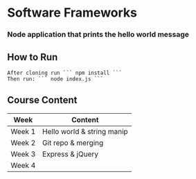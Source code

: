 # Software Frameworks
### Node application that prints the hello world message

## How to Run
	After cloning run ``` npm install ```
    Then run: ``` node index.js ```

## Course Content

|  Week          |Content                        |
|----------------|-------------------------------|
|Week 1          |Hello world & string manip     |
|Week 2          |Git repo & merging             |
|Week 3          |Express & jQuery               |
|Week 4          |                               |
